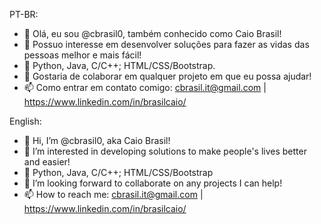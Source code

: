 PT-BR:
- 👋 Olá, eu sou @cbrasil0, também conhecido como Caio Brasil!
- 👀 Possuo interesse em desenvolver soluções para fazer as vidas das pessoas melhor e mais fácil!
- 🌱 Python, Java, C/C++; HTML/CSS/Bootstrap.
- 💞️ Gostaria de colaborar em qualquer projeto em que eu possa ajudar!
- 📫 Como entrar em contato comigo: cbrasil.it@gmail.com | https://www.linkedin.com/in/brasilcaio/

English:
- 👋 Hi, I’m @cbrasil0, aka Caio Brasil!
- 👀 I’m interested in developing solutions to make people's lives better and easier!
- 🌱 Python, Java, C/C++; HTML/CSS/Bootstrap
- 💞️ I’m looking forward to collaborate on any projects I can help!
- 📫 How to reach me: cbrasil.it@gmail.com | https://www.linkedin.com/in/brasilcaio/

<!---
cbrasil0/cbrasil0 is a ✨ special ✨ repository because its `README.md` (this file) appears on your GitHub profile.
You can click the Preview link to take a look at your changes.
--->
